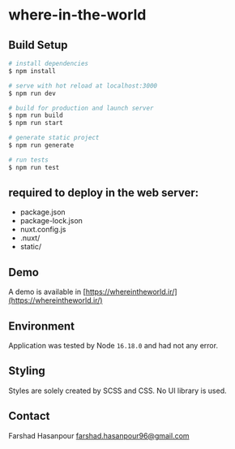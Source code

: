# where-in-the-world

## Build Setup

```bash
# install dependencies
$ npm install

# serve with hot reload at localhost:3000
$ npm run dev

# build for production and launch server
$ npm run build
$ npm run start

# generate static project
$ npm run generate

# run tests
$ npm run test
```

## required to deploy in the web server:
- package.json
- package-lock.json
- nuxt.config.js
- .nuxt/
- static/

## Demo
A demo is available in [https://whereintheworld.ir/](https://whereintheworld.ir/)

## Environment
Application was tested by Node `16.18.0` and had not any error.

## Styling
Styles are solely created by SCSS and CSS. No UI library is used.

## Contact
Farshad Hasanpour
[farshad.hasanpour96@gmail.com](mailto:farshad.hasanpour96@gmail.com)
